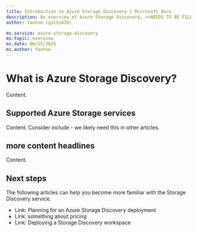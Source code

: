 ```yaml
---
title: Introduction to Azure Storage Discovery | Microsoft Docs
description: An overview of Azure Storage Discovery, <<NEEDS TO BE FILLED IN>>.
author: fauhse (githubID)

ms.service: azure-storage-discovery
ms.topic: overview
ms.date: 06/15/2025
ms.author: fauhse
---
```


<!-- 
!########################################################
STATUS: DRAFT

CONTENT: NOT STARTED

REVIEW Stephen/Fabian: NOT STARTED
EDIT PASS: NOT STARTED

Document score: not run

!########################################################
-->

# What is Azure Storage Discovery?

Content.

## Supported Azure Storage services

Content.
Consider include - we likely need this in other articles.

## more content headlines

Content.

## Next steps

The following articles can help you become more familiar with the Storage Discovery service.

- Link: Planning for an Azure Storage Discovery deployment
- Link: something about pricing
- Link: Deploying a Storage Discovery workspace
